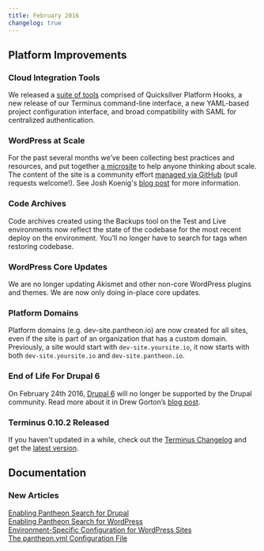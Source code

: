 ```yaml
---
title: February 2016
changelog: true
---
```


## Platform Improvements

### Cloud Integration Tools
We released a [suite of tools](https://pantheon.io/blog/move-stack-cloud-integration-tools-drupal-and-wordpress-developers) comprised of Quicksilver Platform Hooks, a new release of our Terminus command-line interface, a new YAML-based project configuration interface, and broad compatibility with SAML for centralized authentication.

### WordPress at Scale
For the past several months we’ve been collecting best practices and resources, and put together [a microsite](https://www.scalewp.io/) to help anyone thinking about scale. The content of the site is a community effort [managed via GitHub](https://github.com/pantheon-systems/wordpress-at-scale)  (pull requests welcome!). See Josh Koenig's [blog post](https://pantheon.io/blog/introducing-wordpress-scale) for more information.

### Code Archives
Code archives created using the Backups tool on the Test and Live environments now reflect the state of the codebase for the most recent deploy on the environment. You’ll no longer have to search for tags when restoring codebase.

### WordPress Core Updates
We are no longer updating Akismet and other non-core WordPress plugins and themes. We are now only doing in-place core updates.

### Platform Domains
Platform domains (e.g. dev-site.pantheon.io) are now created for all sites, even if the site is part of an organization that has a custom domain. Previously, a site would start with `dev-site.yoursite.io`, it now starts with both `dev-site.yoursite.io` and `dev-site.pantheon.io`.

### End of Life For Drupal 6
On February 24th 2016, [Drupal 6](https://www.drupal.org/drupal-6-eol) will no longer be supported by the Drupal community. Read more about it in Drew Gorton’s [blog post](https://pantheon.io/blog/thank-you-drupal-6).

### Terminus 0.10.2 Released
If you haven't updated in a while, check out the [Terminus Changelog](https://github.com/pantheon-systems/cli/blob/master/CHANGELOG.md) and get the [latest version](https://github.com/pantheon-systems/cli/releases).

## Documentation
### New Articles

[Enabling Pantheon Search for Drupal](/solr)  
[Enabling Pantheon Search for WordPress](/solr)  
[Environment-Specific Configuration for WordPress Sites](/guides/environment-configuration/environment-specific-config)   
[The pantheon.yml Configuration File](/pantheon-yml)
